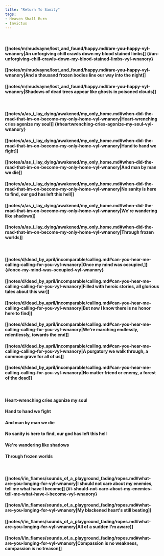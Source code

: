 ```yaml
---
title: "Return To Sanity"
tags:
- Heaven Shall Burn
- Invictus
---
```

&nbsp;
#### [[notes/m/mudvayne/lost_and_found/happy.md#are-you-happy-vyl-wnanory|An unforgiving chill crawls down my blood stained limbs]] {#an-unforgiving-chill-crawls-down-my-blood-stained-limbs-vyl-wnanory}
#### [[notes/m/mudvayne/lost_and_found/happy.md#are-you-happy-vyl-wnanory|And a thousand frozen bodies line our way into the night]]
#### [[notes/m/mudvayne/lost_and_found/happy.md#are-you-happy-vyl-wnanory|Shadows of dead trees appear like ghosts in poisoned clouds]]
&nbsp;
#### [[notes/a/as_i_lay_dying/awakened/my_only_home.md#when-did-the-road-that-im-on-become-my-only-home-vyl-wnanory|Heart-wrenching cries agonize my soul]] {#heartwrenching-cries-agonize-my-soul-vyl-wnanory}
#### [[notes/a/as_i_lay_dying/awakened/my_only_home.md#when-did-the-road-that-im-on-become-my-only-home-vyl-wnanory|Hand to hand we fight]]
#### [[notes/a/as_i_lay_dying/awakened/my_only_home.md#when-did-the-road-that-im-on-become-my-only-home-vyl-wnanory|And man by man we die]]
#### [[notes/a/as_i_lay_dying/awakened/my_only_home.md#when-did-the-road-that-im-on-become-my-only-home-vyl-wnanory|No sanity is here to find, our god has left this hell]]
#### [[notes/a/as_i_lay_dying/awakened/my_only_home.md#when-did-the-road-that-im-on-become-my-only-home-vyl-wnanory|We're wandering like shadows]]
#### [[notes/a/as_i_lay_dying/awakened/my_only_home.md#when-did-the-road-that-im-on-become-my-only-home-vyl-wnanory|Through frozen worlds]]
&nbsp;
#### [[notes/d/dead_by_april/incomparable/calling.md#can-you-hear-me-calling-calling-for-you-vyl-wnanory|Once my mind was occupied,]] {#once-my-mind-was-occupied-vyl-wnanory}
#### [[notes/d/dead_by_april/incomparable/calling.md#can-you-hear-me-calling-calling-for-you-vyl-wnanory|Filled with heroic stories, all glorious tales about this war]]
#### [[notes/d/dead_by_april/incomparable/calling.md#can-you-hear-me-calling-calling-for-you-vyl-wnanory|But now I know there is no honor here to find]]
#### [[notes/d/dead_by_april/incomparable/calling.md#can-you-hear-me-calling-calling-for-you-vyl-wnanory|We're marching endlessly, relentlessly, towards the end]]
#### [[notes/d/dead_by_april/incomparable/calling.md#can-you-hear-me-calling-calling-for-you-vyl-wnanory|A purgatory we walk through, a common grave for all of us]]
#### [[notes/d/dead_by_april/incomparable/calling.md#can-you-hear-me-calling-calling-for-you-vyl-wnanory|No matter friend or enemy, a forest of the dead]]
&nbsp;
#### Heart-wrenching cries agonize my soul
#### Hand to hand we fight
#### And man by man we die
#### No sanity is here to find, our god has left this hell
#### We're wandering like shadows
#### Through frozen worlds
&nbsp;
#### [[notes/i/in_flames/sounds_of_a_playground_fading/ropes.md#what-are-you-longing-for-vyl-wnanory|I should not care about my enemies, tell me what have I become]] {#i-should-not-care-about-my-enemies-tell-me-what-have-i-become-vyl-wnanory}
#### [[notes/i/in_flames/sounds_of_a_playground_fading/ropes.md#what-are-you-longing-for-vyl-wnanory|My blackened heart's still beating]]
#### [[notes/i/in_flames/sounds_of_a_playground_fading/ropes.md#what-are-you-longing-for-vyl-wnanory|All of a sudden I'm aware]]
#### [[notes/i/in_flames/sounds_of_a_playground_fading/ropes.md#what-are-you-longing-for-vyl-wnanory|Compassion is no weakness, compassion is no treason]]
